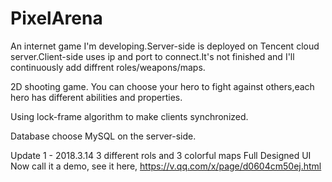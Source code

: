 # PixelArena
An internet game I'm developing.Server-side is deployed on Tencent cloud server.Client-side uses ip and port to connect.It's not finished and I'll continuously add diffrent roles/weapons/maps.

2D shooting game.
You can choose your hero to fight against others,each hero has different abilities and properties.

Using lock-frame algorithm to make clients synchronized. 

Database choose MySQL on the server-side.

Update 1 - 2018.3.14
  3 different rols and 3 colorful maps
  Full Designed UI
  Now call it a demo, see it here, https://v.qq.com/x/page/d0604cm50ej.html
  
